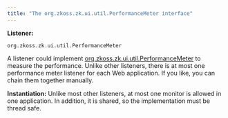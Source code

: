 ```yaml
---
title: "The org.zkoss.zk.ui.util.PerformanceMeter interface"
---
```


**Listener:**

`org.zkoss.zk.ui.util.PerformanceMeter`

A listener could implement
[org.zkoss.zk.ui.util.PerformanceMeter](https://www.zkoss.org/javadoc/latest/zk/org/zkoss/zk/ui/util/PerformanceMeter.html)
to measure the performance. Unlike other listeners, there is at most one
performance meter listener for each Web application. If you like, you
can chain them together manually.

**Instantiation:** Unlike most other listeners, at most one monitor is
allowed in one application. In addition, it is shared, so the
implementation must be thread safe.
